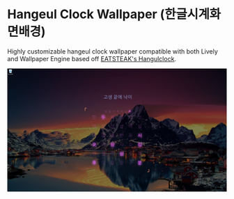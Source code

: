 # Hangeul Clock Wallpaper (한글시계화면배경)

Highly customizable hangeul clock wallpaper compatible with both Lively and Wallpaper Engine based off [EATSTEAK's Hangulclock](https://steamcommunity.com/sharedfiles/filedetails/?id=1297223049).

![Example of background](/example.jpg)
